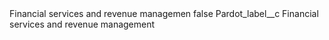 <?xml version="1.0" encoding="UTF-8"?>
<CustomMetadata xmlns="http://soap.sforce.com/2006/04/metadata" xmlns:xsi="http://www.w3.org/2001/XMLSchema-instance" xmlns:xsd="http://www.w3.org/2001/XMLSchema">
    <label>Financial services and revenue managemen</label>
    <protected>false</protected>
    <values>
        <field>Pardot_label__c</field>
        <value xsi:type="xsd:string">Financial services and revenue management</value>
    </values>
</CustomMetadata>
